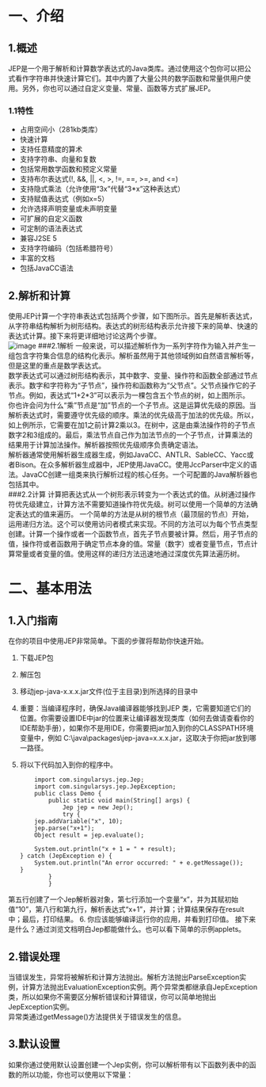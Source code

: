 一、介绍
====
1.概述
----
JEP是一个用于解析和计算数学表达式的Java类库。通过使用这个包你可以把公式看作字符串并快速计算它们。其中内置了大量公共的数学函数和常量供用户使用。另外，你也可以通过自定义变量、常量、函数等方式扩展JEP。
###  1.1特性
- 占用空间小（281kb类库）
- 快速计算
- 支持任意精度的算术
- 支持字符串、向量和复数
- 包括常用数学函数和预定义常量
- 支持布尔表达式(!, &&, ||, <, >, !=, ==, >=, and <=)
- 支持隐式乘法（允许使用“3x”代替“3*x”这种表达式）
- 支持赋值表达式（例如x=5）
- 允许选择声明变量或未声明变量
- 可扩展的自定义函数
- 可定制的语法表达式
- 兼容J2SE 5
- 支持字符编码（包括希腊符号）
- 丰富的文档
- 包括JavaCC语法

2.解析和计算
----
使用JEP计算一个字符串表达式包括两个步骤，如下图所示。首先是解析表达式，从字符串结构解析为树形结构。表达式的树形结构表示允许接下来的简单、快速的表达式计算。接下来将更详细地讨论这两个步骤。  
![image](https://github.com/time-out01/JEP-DOC-CN/blob/master/image/img01.png)
###2.1解析
一般来说，可以描述解析作为一系列字符作为输入并产生一组包含字符集合信息的结构化表示。解析虽然用于其他领域例如自然语言解析等，但是这里的重点是数学表达式。<br>
数学表达式可以通过树形结构表示，其中数字、变量、操作符和函数全部通过节点表示。数字和字符称为“子节点”，操作符和函数称为“父节点”。父节点操作它的子节点。例如，表达式“1+2*3”可以表示为一棵包含五个节点的树，如上图所示。<br>
你也许会问为什么“乘”节点是“加”节点的一个子节点。这是运算优先级的原因。当解析表达式时，需要遵守优先级的顺序。乘法的优先级高于加法的优先级。所以，如上例所示，它需要在加1之前计算2乘以3。在树中，这是由乘法操作符的子节点数字2和3组成的。最后，乘法节点自己作为加法节点的一个子节点，计算乘法的结果用于计算加法操作。解析器按照优先级顺序负责确定语法。<br>
解析器通常使用解析器生成器生成，例如JavaCC、ANTLR、SableCC、Yacc或者Bison。在众多解析器生成器中，JEP使用JavaCC。使用JccParser中定义的语法。JavaCC创建一组类来执行解析过程的核心任务。一个可配置的Java解析器也包括其中。<br>
###2.2计算
计算把表达式从一个树形表示转变为一个表达式的值。从树通过操作符优先级建立，计算方法不需要知道操作符优先级。树可以使用一个简单的方法确定表达式的值来遍历。
一个简单的方法是从树的根节点（最顶层的节点）开始，运用递归方法。这个可以使用访问者模式来实现。不同的方法可以为每个节点类型创建。计算一个操作或者一个函数节点，首先子节点要被计算。然后，用子节点的值，操作符或者函数用于确定节点本身的值。常量（数字）或者变量节点，节点计算常量或者变量的值。使用这样的递归方法迅速地通过深度优先算法遍历树。<br>

二、基本用法
====
1.入门指南
----
在你的项目中使用JEP非常简单。下面的步骤将帮助你快速开始。<br>  

1.  下载JEP包 
2.  解压包
3.  移动jep-java-x.x.x.jar文件(位于主目录)到所选择的目录中
4.  重要：当编译程序时，确保Java编译器能够找到JEP 类，它需要知道它们的位置。你需要设置IDE中jar的位置来让编译器发现类库（如何去做请查看你的IDE帮助手册），如果你不是用IDE，你需要把jar加入到你的CLASSPATH环境变量中，例如 C:\java\packages\jep-java=x.x.x.jar，这取决于你把jar放到哪一路径。
5.  将以下代码加入到你的程序中。<br>
			
			import com.singularsys.jep.Jep;
			import com.singularsys.jep.JepException;
			public class Demo {
				public static void main(String[] args) {
					Jep jep = new Jep();
					try {
			jep.addVariable("x", 10);
			jep.parse("x+1");
			Object result = jep.evaluate();
			
			System.out.println("x + 1 = " + result);
		} catch (JepException e) {
			System.out.println("An error occurred: " + e.getMessage());
		}
				}
			    }
第五行创建了一个Jep解析器对象，第七行添加一个变量“x”，并为其赋初始值“10”，第八行和第九行，解析表达式“x+1”，并计算；计算结果保存在result中；最后，打印结果。
6.  你应该能够编译运行你的应用，并看到打印值。
接下来是什么？通过浏览文档明白Jep都能做什么。也可以看下简单的示例applets。<br>

2.错误处理
----
当错误发生，异常将被解析和计算方法抛出。解析方法抛出ParseException实例，计算方法抛出EvaluationException实例。两个异常类都继承自JepException类，所以如果你不需要区分解析错误和计算错误，你可以简单地抛出JepException实例。<br>
异常类通过getMessage()方法提供关于错误发生的信息。<br>

3.默认设置
----
 如果你通过使用默认设置创建一个Jep实例，你可以解析带有以下函数列表中的函数的所以功能，你也可以使用以下常量：
